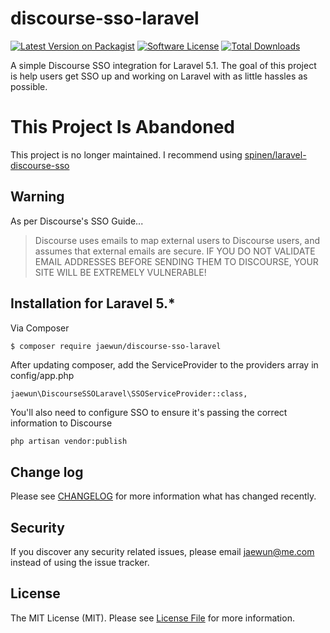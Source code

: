 # discourse-sso-laravel

[![Latest Version on Packagist][ico-version]][link-packagist]
[![Software License][ico-license]](LICENSE.md)
[![Total Downloads][ico-downloads]][link-downloads]

A simple Discourse SSO integration for Laravel 5.1.
The goal of this project is help users get SSO up and working on Laravel with as little hassles as possible.

# This Project Is Abandoned

This project is no longer maintained. I recommend using [spinen/laravel-discourse-sso](https://packagist.org/packages/spinen/laravel-discourse-sso)

## Warning

As per Discourse's SSO Guide...

> Discourse uses emails to map external users to Discourse users, and assumes that external emails are secure.
> IF YOU DO NOT VALIDATE EMAIL ADDRESSES BEFORE SENDING THEM TO DISCOURSE, YOUR SITE WILL BE EXTREMELY VULNERABLE!

## Installation for Laravel 5.*

Via Composer

``` bash
$ composer require jaewun/discourse-sso-laravel
```

After updating composer, add the ServiceProvider to the providers array in config/app.php

```
jaewun\DiscourseSSOLaravel\SSOServiceProvider::class,
```

You'll also need to configure SSO to ensure it's passing the correct information to Discourse

```
php artisan vendor:publish
```

## Change log

Please see [CHANGELOG](CHANGELOG.md) for more information what has changed recently.

## Security

If you discover any security related issues, please email jaewun@me.com instead of using the issue tracker.

## License

The MIT License (MIT). Please see [License File](LICENSE.md) for more information.

[ico-version]: https://img.shields.io/packagist/v/jaewun/discourse-sso-laravel.svg?style=flat-square
[ico-license]: https://img.shields.io/badge/license-MIT-brightgreen.svg?style=flat-square
[ico-downloads]: https://img.shields.io/packagist/dt/jaewun/discourse-sso-laravel.svg?style=flat-square

[link-packagist]: https://packagist.org/packages/jaewun/discourse-sso-laravel
[link-downloads]: https://packagist.org/packages/jaewun/discourse-sso-laravel
[link-author]: https://github.com/jaewun
